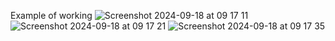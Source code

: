 Example of working
![Screenshot 2024-09-18 at 09 17 11](https://github.com/user-attachments/assets/adaa3d58-e969-4f33-a9c3-0b6d9bce6e47)
![Screenshot 2024-09-18 at 09 17 21](https://github.com/user-attachments/assets/c6afe8d2-0767-41c6-91c2-991c819a1c4e)
![Screenshot 2024-09-18 at 09 17 35](https://github.com/user-attachments/assets/92be5eec-8d20-48d1-8ec2-5157d250e227)
